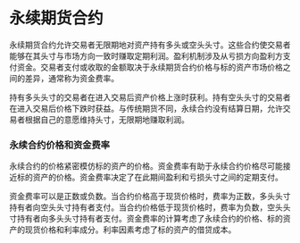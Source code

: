 # 永续期货合约

永续期货合约允许交易者无限期地对资产持有多头或空头头寸。这些合约使交易者能够在其头寸与市场方向一致时赚取定期利润。盈利机制涉及从亏损方向盈利方支付资金。交易者支付或收取的金额取决于永续期货合约价格与标的资产市场价格之间的差异，通常称为资金费率。

持有多头头寸的交易者在进入交易后资产价格上涨时获利。持有空头头寸的交易者在进入交易后价格下跌时获益。与传统期货不同，永续合约没有结算日期，允许交易者根据自己的意愿维持头寸，无限期地赚取利润。

### 永续合约价格和资金费率&#x20;

永续合约的价格紧密模仿标的资产的价格。资金费率有助于永续合约价格尽可能接近标的资产的价格。资金费率决定了在此期间盈利和亏损头寸之间的定期支付。

资金费率可以是正数或负数。当合约价格高于现货价格时，费率为正数，多头头寸持有者向空头头寸持有者支付。当合约价格低于现货价格时，费率为负数，空头头寸持有者向多头头寸持有者支付。资金费率的计算考虑了永续合约的价格、标的资产的现货价格和利率成分。利率因素考虑了标的资产的借贷成本。
